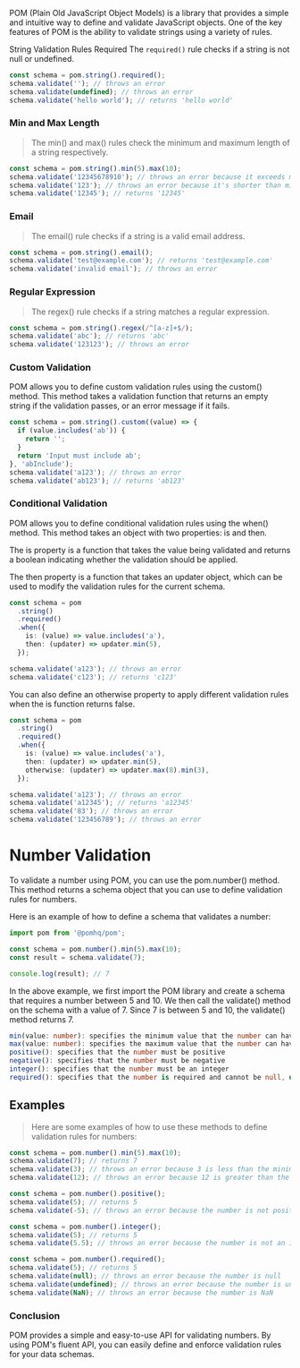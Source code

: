 POM (Plain Old JavaScript Object Models) is a library that provides a simple and intuitive way to define and validate JavaScript objects. One of the key features of POM is the ability to validate strings using a variety of rules.


String Validation Rules
Required
The `required()` rule checks if a string is not null or undefined.


```typescript
const schema = pom.string().required();
schema.validate(''); // throws an error
schema.validate(undefined); // throws an error
schema.validate('hello world'); // returns 'hello world'
```
### Min and Max Length
>The min() and max() rules check the minimum and maximum length of a string respectively.


```typescript
const schema = pom.string().min(5).max(10);
schema.validate('12345678910'); // throws an error because it exceeds max length
schema.validate('123'); // throws an error because it's shorter than min length
schema.validate('12345'); // returns '12345'
```
### Email
> The email() rule checks if a string is a valid email address.


```typescript
const schema = pom.string().email();
schema.validate('test@example.com'); // returns 'test@example.com'
schema.validate('invalid email'); // throws an error
```
### Regular Expression
> The regex() rule checks if a string matches a regular expression.


```typescript
const schema = pom.string().regex(/^[a-z]+$/);
schema.validate('abc'); // returns 'abc'
schema.validate('123123'); // throws an error
```
### Custom Validation
POM allows you to define custom validation rules using the custom() method. This method takes a validation function that returns an empty string if the validation passes, or an error message if it fails.


```typescript
const schema = pom.string().custom((value) => {
  if (value.includes('ab')) {
    return '';
  }
  return 'Input must include ab';
}, 'abInclude');
schema.validate('a123'); // throws an error
schema.validate('ab123'); // returns 'ab123'
```


### Conditional Validation

POM allows you to define conditional validation rules using the when() method. This method takes an object with two properties: is and then.

The is property is a function that takes the value being validated and returns a boolean indicating whether the validation should be applied.

The then property is a function that takes an updater object, which can be used to modify the validation rules for the current schema.


```typescript
const schema = pom
  .string()
  .required()
  .when({
    is: (value) => value.includes('a'),
    then: (updater) => updater.min(5),
  });

schema.validate('a123'); // throws an error
schema.validate('c123'); // returns 'c123'
```
You can also define an otherwise property to apply different validation rules when the is function returns false.

```typescript
const schema = pom
  .string()
  .required()
  .when({
    is: (value) => value.includes('a'),
    then: (updater) => updater.min(5),
    otherwise: (updater) => updater.max(8).min(3),
  });

schema.validate('a123'); // throws an error
schema.validate('a12345'); // returns 'a12345'
schema.validate('83'); // throws an error
schema.validate('123456789'); // throws an error
```



# Number Validation

To validate a number using POM, you can use the pom.number() method. This method returns a schema object that you can use to define validation rules for numbers.

Here is an example of how to define a schema that validates a number:


```typescript
import pom from '@pomhq/pom';

const schema = pom.number().min(5).max(10);
const result = schema.validate(7);

console.log(result); // 7
```
In the above example, we first import the POM library and create a schema that requires a number between 5 and 10. We then call the validate() method on the schema with a value of 7. Since 7 is between 5 and 10, the validate() method returns 7.



```typescript
min(value: number): specifies the minimum value that the number can have
max(value: number): specifies the maximum value that the number can have
positive(): specifies that the number must be positive
negative(): specifies that the number must be negative
integer(): specifies that the number must be an integer
required(): specifies that the number is required and cannot be null, undefined or NaN
```
## Examples
> Here are some examples of how to use these methods to define validation rules for numbers:


```typescript
const schema = pom.number().min(5).max(10);
schema.validate(7); // returns 7
schema.validate(3); // throws an error because 3 is less than the minimum value of 5
schema.validate(12); // throws an error because 12 is greater than the maximum value of 10
```
```typescript
const schema = pom.number().positive();
schema.validate(5); // returns 5
schema.validate(-5); // throws an error because the number is not positive
```
```typescript
const schema = pom.number().integer();
schema.validate(5); // returns 5
schema.validate(5.5); // throws an error because the number is not an integer
```

```typescript
const schema = pom.number().required();
schema.validate(5); // returns 5
schema.validate(null); // throws an error because the number is null
schema.validate(undefined); // throws an error because the number is undefined
schema.validate(NaN); // throws an error because the number is NaN
```
### Conclusion
POM provides a simple and easy-to-use API for validating numbers. By using POM's fluent API, you can easily define and enforce validation rules for your data schemas.